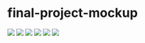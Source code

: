 # final-project-mockup

<img class="ui medium right floated rounded image" src="../doc/AgreementPage.png">

<img class="ui medium right floated rounded image" src="../doc/Calendar Page.png">

<img class="ui medium right floated rounded image" src="../doc/ProgressPage.png">

<img class="ui medium right floated rounded image" src="../doc/User Home Page.png">

<img class="ui medium right floated rounded image" src="../doc/User Profile Page.png">

<img class="ui medium right floated rounded image" src="../doc/public landing page.png">
